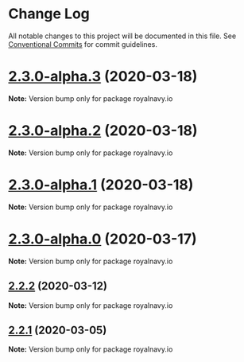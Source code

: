# Change Log

All notable changes to this project will be documented in this file.
See [Conventional Commits](https://conventionalcommits.org) for commit guidelines.

# [2.3.0-alpha.3](https://github.com/Royal-Navy/standards-toolkit/compare/2.3.0-alpha.2...2.3.0-alpha.3) (2020-03-18)

**Note:** Version bump only for package royalnavy.io





# [2.3.0-alpha.2](https://github.com/Royal-Navy/standards-toolkit/compare/2.3.0-alpha.1...2.3.0-alpha.2) (2020-03-18)

**Note:** Version bump only for package royalnavy.io





# [2.3.0-alpha.1](https://github.com/Royal-Navy/standards-toolkit/compare/2.3.0-alpha.0...2.3.0-alpha.1) (2020-03-18)

**Note:** Version bump only for package royalnavy.io





# [2.3.0-alpha.0](https://github.com/Royal-Navy/standards-toolkit/compare/2.2.1...2.3.0-alpha.0) (2020-03-17)

**Note:** Version bump only for package royalnavy.io





## [2.2.2](https://github.com/Royal-Navy/standards-toolkit/compare/2.2.1...2.2.2) (2020-03-12)

**Note:** Version bump only for package royalnavy.io





## [2.2.1](https://github.com/Royal-Navy/standards-toolkit/compare/2.2.0...2.2.1) (2020-03-05)

**Note:** Version bump only for package royalnavy.io

